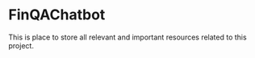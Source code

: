 # FinQAChatbot
This is place to store all relevant and important resources related to this project.
